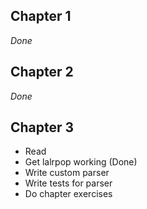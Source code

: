 ## Chapter 1

_Done_

## Chapter 2

_Done_

## Chapter 3

* Read
* Get lalrpop working (Done)
* Write custom parser
* Write tests for parser
* Do chapter exercises